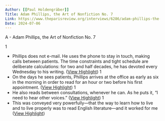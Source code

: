 ```yaml
---
Author: [[Paul Holdengräber]]
Title: Adam Phillips, the Art of Nonfiction No. 7
Link: https://www.theparisreview.org/interviews/6286/adam-phillips-the-art-of-nonfiction-no-7-adam-phillips
Date: 2024-07-06
---
```

A - Adam Phillips, the Art of Nonfiction No. 7

1
- Phillips does not e-mail. He uses the phone to stay in touch, making calls between patients. The time constraints and tight schedule are deliberate calculations: for two and half decades, he has devoted every Wednesday to his writing. ([View Highlight](https://read.readwise.io/read/01gt01sbe1ymd2zyx6x0sctjhm))
1
- On the days he sees patients, Phillips arrives at the office as early as six in the morning in order to read for an hour or two before his first appointment. ([View Highlight](https://read.readwise.io/read/01gt01v2a9cabjgbdd2p84pnhb))
1
- He also reads between consultations, whenever he can. As he puts it, “I need to hear other voices.” ([View Highlight](https://read.readwise.io/read/01gt01v8qbddtter7xtmzy9chy))
1
- This was conveyed very powerfully—that the way to learn how to live and to live properly was to read English literature—and it worked for me ([View Highlight](https://read.readwise.io/read/01gt01x8kgthkwmt85re651wx2))
